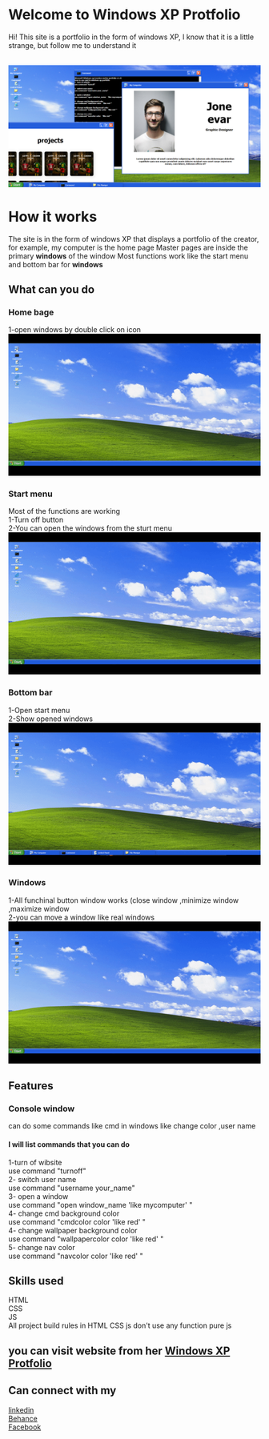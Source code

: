 # Welcome to Windows XP  Protfolio

Hi! This site is a portfolio in the form of windows XP, I know that it is a little strange, but follow me to understand it<br /><br />

![This is a alt text.](/assits/555.png "")



# How it works

The site is in the form of windows XP that displays a portfolio of the creator, 
for example, my computer is the home page
Master pages are inside the primary **windows** of the window
Most functions work like the start menu and bottom bar for **windows**

## What can you do
### Home bage 
1-open windows by double click on icon<br />
![This is a alt text.](/assits/readme/1.gif "")
### Start menu
Most of the functions are working <br />
1-Turn off button<br />
2-You can open the windows from the sturt menu<br />
![This is a alt text.](/assits/readme/2.gif "")
### Bottom bar
1-Open start menu <br />
2-Show opened windows<br />
![This is a alt text.](/assits/readme/3.gif "")
### Windows 
1-All funchinal button window works (close window ,minimize window ,maximize window<br />
2-you can move a window like real windows<br />
![This is a alt text.](/assits/readme/4.gif "")
## Features

### Console window
can do some commands like cmd in windows like change color ,user name 
#### I will list commands that you can do
 1-turn of wibsite <br />
use command "turnoff"<br />
2- switch user name <br />
use command "username your_name"<br />
3- open a window<br />
use command "open window_name   'like mycomputer'  "<br />
4- change cmd background color<br />
use command "cmdcolor color  'like red'  "<br />
4- change wallpaper background color<br />
use command "wallpapercolor color  'like red' "<br />
5- change nav color<br />
use command "navcolor color  'like red' " <br />

## Skills used
HTML<br />
 CSS<br />
 JS<br />
All project build rules in HTML CSS js 
don't use any function pure js

## you can visit website from her [Windows XP Protfolio](https://amatter23.github.io/Windows-XP/)

## Can connect with my
[linkedin](https://www.linkedin.com/in/ahmedmatter23/)<br />
[Behance](https://www.behance.net/matter36)<br />
[Facebook](https://www.facebook.com/profile.php?id=100002346141245)<br />
